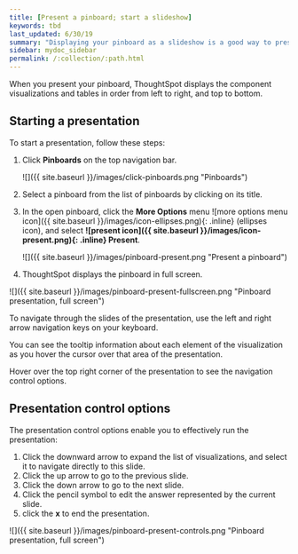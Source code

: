 ```yaml
---
title: [Present a pinboard; start a slideshow]
keywords: tbd
last_updated: 6/30/19
summary: "Displaying your pinboard as a slideshow is a good way to present its contents to others."
sidebar: mydoc_sidebar
permalink: /:collection/:path.html
---
```

When you present your pinboard, ThoughtSpot displays the component visualizations and tables in order from left to right, and top to bottom.

## Starting a presentation ##

To start a presentation, follow these steps:

1. Click **Pinboards** on the top navigation bar.

     ![]({{ site.baseurl }}/images/click-pinboards.png "Pinboards")

2. Select a pinboard from the list of pinboards by clicking on its title.

3. In the open pinboard, click the **More Options** menu ![more options menu icon]({{ site.baseurl }}/images/icon-ellipses.png){: .inline} (ellipses icon), and select **![present icon]({{ site.baseurl }}/images/icon-present.png){: .inline} Present**.

     ![]({{ site.baseurl }}/images/pinboard-present.png "Present a pinboard")

4. ThoughtSpot displays the pinboard in full screen.

![]({{ site.baseurl }}/images/pinboard-present-fullscreen.png "Pinboard presentation, full screen")

  To navigate through the slides of the presentation, use the left and right arrow navigation keys on your keyboard.

  You can see the tooltip information about each element of the visualization as you hover the cursor over that area of the presentation.

  Hover over the top right corner of the presentation to see the navigation control options.

## Presentation control options ##
The presentation control options enable you to effectively run the presentation:
   1. Click the downward arrow to expand the list of visualizations, and select it to navigate directly to this slide.
   2. Click the up arrow to go to the previous slide.
   3. Click the down arrow to go to the next slide.
   4. Click the pencil symbol to edit the answer represented by the current slide.
   5. click the **x** to end the presentation.

![]({{ site.baseurl }}/images/pinboard-present-controls.png "Pinboard presentation, full screen")
